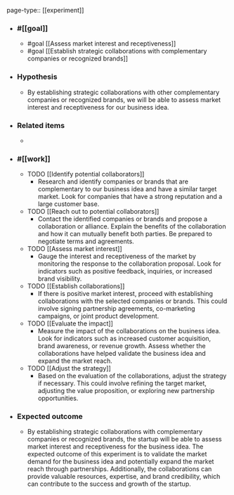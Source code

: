page-type:: [[experiment]]



  - ### #[[goal]]
    - #goal [[Assess market interest and receptiveness]]
    - #goal [[Establish strategic collaborations with complementary companies or recognized brands]]
  - ### Hypothesis
    - By establishing strategic collaborations with other complementary companies or recognized brands, we will be able to assess market interest and receptiveness for our business idea.
  - ### Related items
    - 
  - ### #[[work]]
    - TODO [[Identify potential collaborators]]
      - Research and identify companies or brands that are complementary to our business idea and have a similar target market. Look for companies that have a strong reputation and a large customer base.
    - TODO [[Reach out to potential collaborators]]
      - Contact the identified companies or brands and propose a collaboration or alliance. Explain the benefits of the collaboration and how it can mutually benefit both parties. Be prepared to negotiate terms and agreements.
    - TODO [[Assess market interest]]
      - Gauge the interest and receptiveness of the market by monitoring the response to the collaboration proposal. Look for indicators such as positive feedback, inquiries, or increased brand visibility.
    - TODO [[Establish collaborations]]
      - If there is positive market interest, proceed with establishing collaborations with the selected companies or brands. This could involve signing partnership agreements, co-marketing campaigns, or joint product development.
    - TODO [[Evaluate the impact]]
      - Measure the impact of the collaborations on the business idea. Look for indicators such as increased customer acquisition, brand awareness, or revenue growth. Assess whether the collaborations have helped validate the business idea and expand the market reach.
    - TODO [[Adjust the strategy]]
      - Based on the evaluation of the collaborations, adjust the strategy if necessary. This could involve refining the target market, adjusting the value proposition, or exploring new partnership opportunities.
  - ### Expected outcome
    - By establishing strategic collaborations with complementary companies or recognized brands, the startup will be able to assess market interest and receptiveness for the business idea. The expected outcome of this experiment is to validate the market demand for the business idea and potentially expand the market reach through partnerships. Additionally, the collaborations can provide valuable resources, expertise, and brand credibility, which can contribute to the success and growth of the startup.


